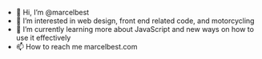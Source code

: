 - 👋 Hi, I’m @marcelbest
- 👀 I’m interested in web design, front end related code, and motorcycling
- 🌱 I’m currently learning more about JavaScript and new ways on how to use it effectively
- 📫 How to reach me marcelbest.com

<!---
marcelbest/marcelbest is a ✨ special ✨ repository because its `README.md` (this file) appears on your GitHub profile.
You can click the Preview link to take a look at your changes.
--->

